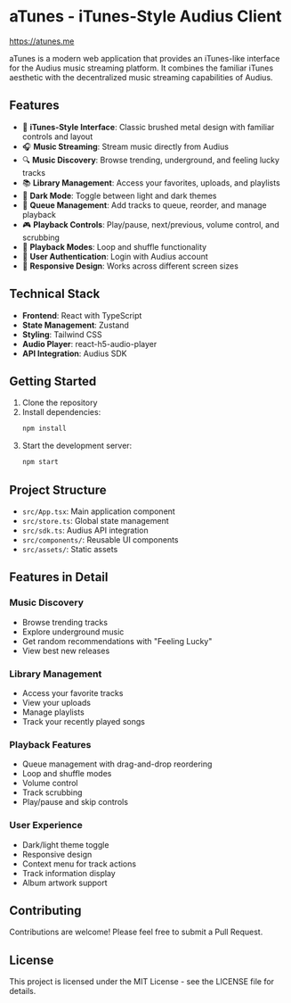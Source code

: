 # aTunes - iTunes-Style Audius Client

https://atunes.me

aTunes is a modern web application that provides an iTunes-like interface for the Audius music streaming platform. It combines the familiar iTunes aesthetic with the decentralized music streaming capabilities of Audius.

## Features

- 🎵 **iTunes-Style Interface**: Classic brushed metal design with familiar controls and layout
- 🎧 **Music Streaming**: Stream music directly from Audius
- 🔍 **Music Discovery**: Browse trending, underground, and feeling lucky tracks
- 📚 **Library Management**: Access your favorites, uploads, and playlists
- 🎨 **Dark Mode**: Toggle between light and dark themes
- 🔄 **Queue Management**: Add tracks to queue, reorder, and manage playback
- 🎮 **Playback Controls**: Play/pause, next/previous, volume control, and scrubbing
- 🔀 **Playback Modes**: Loop and shuffle functionality
- 👤 **User Authentication**: Login with Audius account
- 📱 **Responsive Design**: Works across different screen sizes

## Technical Stack

- **Frontend**: React with TypeScript
- **State Management**: Zustand
- **Styling**: Tailwind CSS
- **Audio Player**: react-h5-audio-player
- **API Integration**: Audius SDK

## Getting Started

1. Clone the repository
2. Install dependencies:
   ```bash
   npm install
   ```
3. Start the development server:
   ```bash
   npm start
   ```

## Project Structure

- `src/App.tsx`: Main application component
- `src/store.ts`: Global state management
- `src/sdk.ts`: Audius API integration
- `src/components/`: Reusable UI components
- `src/assets/`: Static assets

## Features in Detail

### Music Discovery

- Browse trending tracks
- Explore underground music
- Get random recommendations with "Feeling Lucky"
- View best new releases

### Library Management

- Access your favorite tracks
- View your uploads
- Manage playlists
- Track your recently played songs

### Playback Features

- Queue management with drag-and-drop reordering
- Loop and shuffle modes
- Volume control
- Track scrubbing
- Play/pause and skip controls

### User Experience

- Dark/light theme toggle
- Responsive design
- Context menu for track actions
- Track information display
- Album artwork support

## Contributing

Contributions are welcome! Please feel free to submit a Pull Request.

## License

This project is licensed under the MIT License - see the LICENSE file for details.
